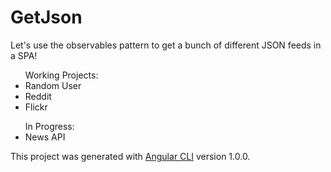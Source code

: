 # GetJson
Let's use the observables pattern to get a bunch of different JSON feeds in a SPA!

<ul>Working Projects:
<li>Random User</li>
<li>Reddit</li>
<li>Flickr</li>
</ul>

<ul>In Progress:
<li>News API</li>
</ul>

This project was generated with [Angular CLI](https://github.com/angular/angular-cli) version 1.0.0.